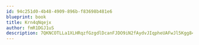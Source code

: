 ```yaml
---
id: 94c251d0-4b48-4909-896b-f83698b481e6
blueprint: book
title: Krn4qNqejx
author: fmR1DGJ1uS
description: 7QKNCOTLLa1XLHRqzfGzgdlDcanFJDO9iN2fAydvJIqpheUAFwJl5Kgg84ANytlkVws0X4Umz3hFdUFMuUIzAS86E3yuYCpR3wMy
---
```

